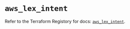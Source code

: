 # `aws_lex_intent`

Refer to the Terraform Registory for docs: [`aws_lex_intent`](https://registry.terraform.io/providers/hashicorp/aws/5.15.0/docs/resources/lex_intent).
